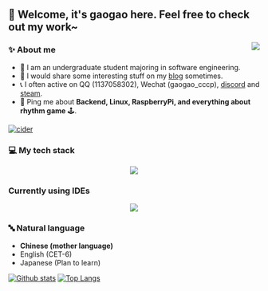 ## 🍵 Welcome, it's gaogao here. Feel free to check out my work~

<a href="https://discord.com/users/439766898184552448">
  <img align="right" src="https://lanyard.cnrad.dev/api/439766898184552448" />
</a>

### ✨ About me

- 📖 I am an undergraduate student majoring in software engineering.
- 📝 I would share some interesting stuff on my [blog](https://blog.gaogaoqwq.com) sometimes.
- 📞 I often active on QQ (1137058302), Wechat (gaogao_cccp), [discord](https://discordapp.com/users/439766898184552448) and [steam](https://steamcommunity.com/id/gaogao_qwq).
- 💬 Ping me about **Backend, Linux, RaspberryPi, and everything about rhythm game** 🕹️.

<a href="#">![cider](https://browsersource.cider.software/pill/e14046e6-4d88-422a-859b-dea77516b498?hideplaybackbar=false&hidelogo=false&color=undefined)</a>

### 💻 My tech stack

<p align="center">
  <a href="https://skillicons.dev">
    <img src="https://skillicons.dev/icons?i=linux,raspberrypi,bash,git,c,cpp,qt,cmake,cs,unity,py,rust,go,dart,flutter,java,spring,maven,gradle,androidstudio,html,css,js,ts,vite,vue,mysql,markdown" />
  </a>
</p>

### Currently using IDEs

<p align="center">
  <a href="https://skillicons.dev">
    <img src="https://skillicons.dev/icons?i=vim,neovim,vscode,idea" />
  </a>
</p>

### 🔤 Natural language
- **Chinese (mother language)**
- English	(CET-6)
- Japanese (Plan to learn)

<a href="#">![Github stats](https://github-readme-stats.vercel.app/api?username=gaogao-qwq&theme=tokyonight&count_private=true&hide_border=true&line_height=20)</a>
<a href="#">![Top Langs](https://github-readme-stats.vercel.app/api/top-langs/?username=gaogao-qwq&layout=compact&theme=tokyonight&count_private=true&hide_border=true&hide=html)</a>
